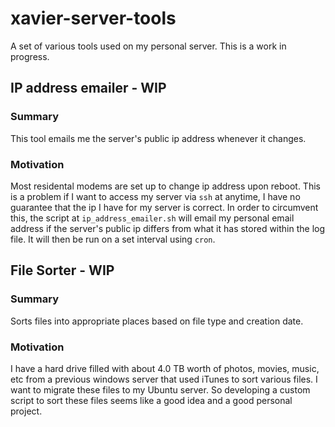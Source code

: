 # xavier-server-tools
A set of various tools used on my personal server.
This is a work in progress.


## IP address emailer - WIP
### Summary
This tool emails me the server's public ip address whenever it changes.

### Motivation
Most residental modems are set up to change ip address upon reboot.
This is a problem if I want to access my server via `ssh` at anytime, I have no guarantee that the ip I have for my server is correct.
In order to circumvent this, the script at `ip_address_emailer.sh` will email my personal email address if the server's public ip differs from what it has stored within the log file.
It will then be run on a set interval using `cron`.


## File Sorter - WIP
### Summary
Sorts files into appropriate places based on file type and creation date.

### Motivation
I have a hard drive filled with about 4.0 TB worth of photos, movies, music, etc from a previous windows server that used iTunes to sort various files.
I want to migrate these files to my Ubuntu server.
So developing a custom script to sort these files seems like a good idea and a good personal project.
